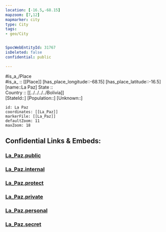```yaml
---
location: [-16.5,-68.15] 
mapzoom: [7,12] 
mapmarker: city 
type: City
tags:
- geo/City


SpocWebEntityId: 31767
isDeleted: false
confidential: public

---
```

#is_a_/Place  
#is_a_ :: [[Place]] 
[has_place_longitude::-68.15] 
[has_place_latitude::-16.5] 
[name::La Paz] 
State ::  
Country :: [[../../../../Bolivia]]  
[StateId::] 
[Population::] 
[Unknown::] 


```leaflet
id: La Paz
coordinates: [[La_Paz]] 
markerFile: [[La_Paz]] 
defaultZoom: 11 
maxZoom: 18
```


## Confidential Links & Embeds: 

### [La_Paz.public](/_public/\Earth\Continent\America~South\Bolivia\departments~Bolivia\La_Paz\CityLa_Paz.public.md) 

### [La_Paz.internal](/_internal/\Earth\Continent\America~South\Bolivia\departments~Bolivia\La_Paz\CityLa_Paz.internal.md) 

### [La_Paz.protect](/_protect/\Earth\Continent\America~South\Bolivia\departments~Bolivia\La_Paz\CityLa_Paz.protect.md) 

### [La_Paz.private](/_private/\Earth\Continent\America~South\Bolivia\departments~Bolivia\La_Paz\CityLa_Paz.private.md) 

### [La_Paz.personal](/_personal/\Earth\Continent\America~South\Bolivia\departments~Bolivia\La_Paz\CityLa_Paz.personal.md) 

### [La_Paz.secret](/_secret/\Earth\Continent\America~South\Bolivia\departments~Bolivia\La_Paz\CityLa_Paz.secret.md)


